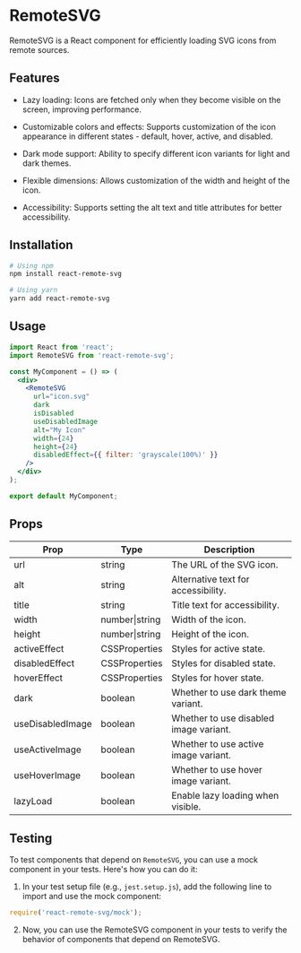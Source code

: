 # RemoteSVG
RemoteSVG is a React component for efficiently loading SVG icons from remote sources.

## Features
- Lazy loading: Icons are fetched only when they become visible on the screen, improving performance.

- Customizable colors and effects: Supports customization of the icon appearance in different states - default, hover, active, and disabled.

- Dark mode support: Ability to specify different icon variants for light and dark themes.

- Flexible dimensions: Allows customization of the width and height of the icon.

- Accessibility: Supports setting the alt text and title attributes for better accessibility.

## Installation

```bash
# Using npm
npm install react-remote-svg

# Using yarn
yarn add react-remote-svg
```

## Usage

```jsx
import React from 'react';
import RemoteSVG from 'react-remote-svg';

const MyComponent = () => (
  <div>
    <RemoteSVG  
      url="icon.svg"
      dark
      isDisabled
      useDisabledImage
      alt="My Icon" 
      width={24}
      height={24}
      disabledEffect={{ filter: 'grayscale(100%)' }} 
    />
  </div> 
);

export default MyComponent;
```

## Props
| Prop             | Type           | Description                            |
| ---------------- | -------------- | -------------------------------------- |
| url              | string         | The URL of the SVG icon.               |
| alt              | string         | Alternative text for accessibility.    |
| title            | string         | Title text for accessibility.          |
| width            | number\|string | Width of the icon.                     |
| height           | number\|string | Height of the icon.                    |
| activeEffect     | CSSProperties  | Styles for active state.               |
| disabledEffect   | CSSProperties  | Styles for disabled state.             |
| hoverEffect      | CSSProperties  | Styles for hover state.                |
| dark             | boolean        | Whether to use dark theme variant.     |
| useDisabledImage | boolean        | Whether to use disabled image variant. |
| useActiveImage   | boolean        | Whether to use active image variant.   |
| useHoverImage    | boolean        | Whether to use hover image variant.    |
| lazyLoad         | boolean        | Enable lazy loading when visible.      |

## Testing

To test components that depend on `RemoteSVG`, you can use a mock component in your tests. Here's how you can do it:

1. In your test setup file (e.g., `jest.setup.js`), add the following line to import and use the mock component:

```javascript
require('react-remote-svg/mock');
```

2. Now, you can use the RemoteSVG component in your tests to verify the behavior of components that depend on RemoteSVG.
